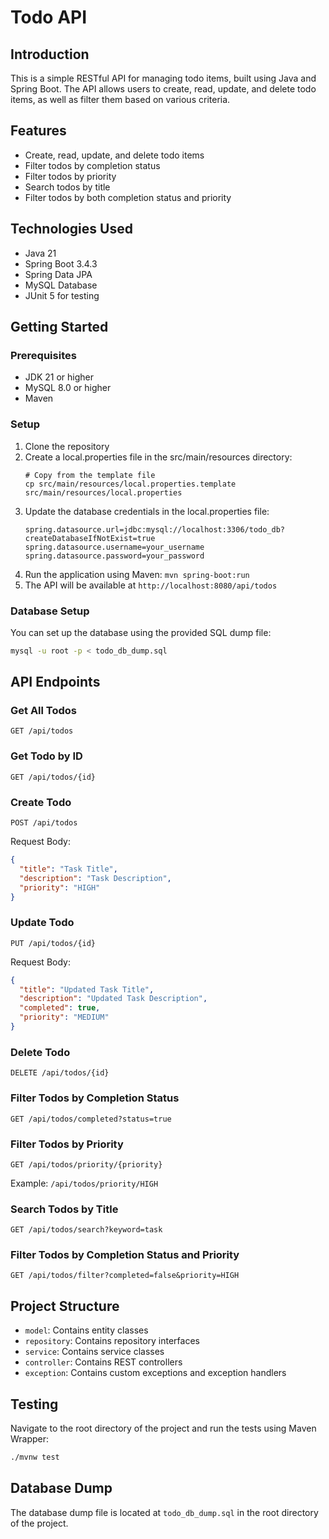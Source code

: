 # Todo API

## Introduction
This is a simple RESTful API for managing todo items, built using Java and Spring Boot. The API allows users to create, read, update, and delete todo items, as well as filter them based on various criteria.

## Features
- Create, read, update, and delete todo items
- Filter todos by completion status
- Filter todos by priority
- Search todos by title
- Filter todos by both completion status and priority

## Technologies Used
- Java 21
- Spring Boot 3.4.3
- Spring Data JPA
- MySQL Database
- JUnit 5 for testing

## Getting Started

### Prerequisites
- JDK 21 or higher
- MySQL 8.0 or higher
- Maven

### Setup
1. Clone the repository
2. Create a local.properties file in the src/main/resources directory:
   ```
   # Copy from the template file
   cp src/main/resources/local.properties.template src/main/resources/local.properties
   ```
3. Update the database credentials in the local.properties file:
   ```properties
   spring.datasource.url=jdbc:mysql://localhost:3306/todo_db?createDatabaseIfNotExist=true
   spring.datasource.username=your_username
   spring.datasource.password=your_password
   ```
4. Run the application using Maven: `mvn spring-boot:run`
5. The API will be available at `http://localhost:8080/api/todos`

### Database Setup
You can set up the database using the provided SQL dump file:
```sh
mysql -u root -p < todo_db_dump.sql
```

## API Endpoints

### Get All Todos
```
GET /api/todos
```

### Get Todo by ID
```
GET /api/todos/{id}
```

### Create Todo
```
POST /api/todos
```
Request Body:
```json
{
  "title": "Task Title",
  "description": "Task Description",
  "priority": "HIGH"
}
```

### Update Todo
```
PUT /api/todos/{id}
```
Request Body:
```json
{
  "title": "Updated Task Title",
  "description": "Updated Task Description",
  "completed": true,
  "priority": "MEDIUM"
}
```

### Delete Todo
```
DELETE /api/todos/{id}
```

### Filter Todos by Completion Status
```
GET /api/todos/completed?status=true
```

### Filter Todos by Priority
```
GET /api/todos/priority/{priority}
```
Example: `/api/todos/priority/HIGH`

### Search Todos by Title
```
GET /api/todos/search?keyword=task
```

### Filter Todos by Completion Status and Priority
```
GET /api/todos/filter?completed=false&priority=HIGH
```

## Project Structure
- `model`: Contains entity classes
- `repository`: Contains repository interfaces
- `service`: Contains service classes
- `controller`: Contains REST controllers
- `exception`: Contains custom exceptions and exception handlers

## Testing
Navigate to the root directory of the project and run the tests using Maven Wrapper:
```sh
./mvnw test
```

## Database Dump
The database dump file is located at `todo_db_dump.sql` in the root directory of the project.
